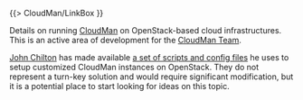 {{> CloudMan/LinkBox }}

Details on running [CloudMan](/src/cloudman/index.md) on OpenStack-based cloud infrastructures. This is an active area of development for the [CloudMan Team](/src/cloudman/team/index.md).

[John Chilton](/src/people/john-chilton/index.md) has made available [a set of scripts and config files](https://github.com/jmchilton/cloudman_openstack_bootstrap) he uses to setup customized CloudMan instances on OpenStack. They do not represent a turn-key solution and would require significant modification, but it is a potential place to start looking for ideas on this topic.
